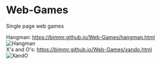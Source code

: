 # Web-Games
Single page web games

Hangman: https://bimmr.github.io/Web-Games/hangman.html<br>
<img src="https://image.prntscr.com/image/lMQuKDG9QSerS4anK4JXYg.png" alt="Hangman">
<br>
X's and O's: https://bimmr.github.io/Web-Games/xando.html<br>
<img src="https://image.prntscr.com/image/3XFRkrfUS96678S1blUIlg.png" alt="XandO">
